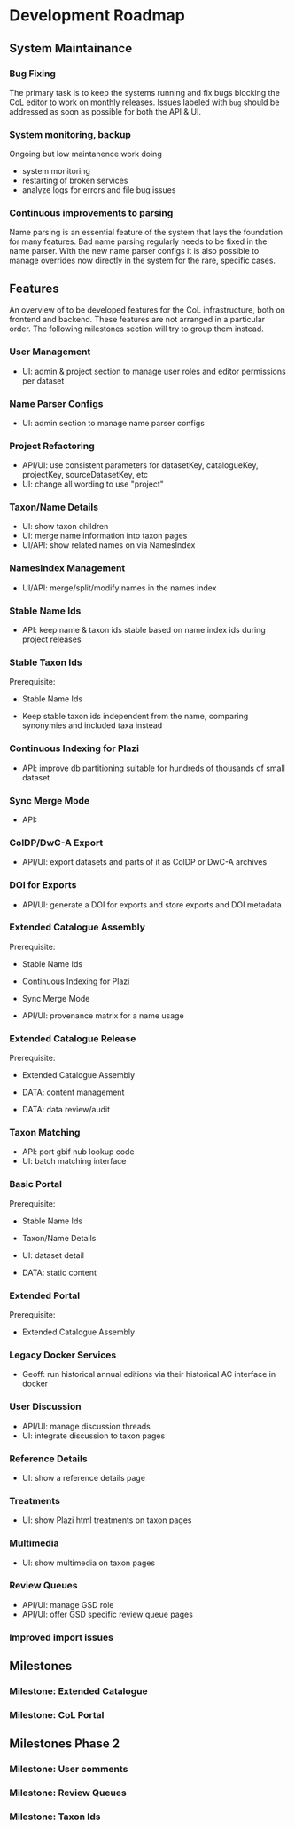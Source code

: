 # Development Roadmap


## System Maintainance

### Bug Fixing
The primary task is to keep the systems running and fix bugs blocking the CoL editor to work on monthly releases.
Issues labeled with `bug` should be addressed as soon as possible for both the API & UI.

### System monitoring, backup
Ongoing but low maintanence work doing 
 - system monitoring
 - restarting of broken services
 - analyze logs for errors and file bug issues

### Continuous improvements to parsing
Name parsing is an essential feature of the system that lays the foundation for many features.
Bad name parsing regularly needs to be fixed in the name parser.
With the new name parser configs it is also possible to manage overrides now directly in the system for the rare, specific cases.



## Features

An overview of to be developed features for the CoL infrastructure, both on frontend and backend.
These features are not arranged in a particular order. The following milestones section will try to group them instead.


### User Management
 - UI: admin & project section to manage user roles and editor permissions per dataset

### Name Parser Configs
 - UI: admin section to manage name parser configs

### Project Refactoring
 - API/UI: use consistent parameters for datasetKey, catalogueKey, projectKey, sourceDatasetKey, etc
 - UI: change all wording to use "project"

### Taxon/Name Details
 - UI: show taxon children
 - UI: merge name information into taxon pages
 - UI/API: show related names on via NamesIndex

### NamesIndex Management
 - UI/API: merge/split/modify names in the names index

### Stable Name Ids
 - API: keep name & taxon ids stable based on name index ids during project releases

### Stable Taxon Ids
Prerequisite:
 - Stable Name Ids

- Keep stable taxon ids independent from the name, comparing synonymies and included taxa instead


### Continuous Indexing for Plazi
  - API: improve db partitioning suitable for hundreds of thousands of small dataset

### Sync Merge Mode
 - API:

### ColDP/DwC-A Export
 - API/UI: export datasets and parts of it as ColDP or DwC-A archives

### DOI for Exports
 - API/UI: generate a DOI for exports and store exports and DOI metadata

### Extended Catalogue Assembly
 Prerequisite:
 - Stable Name Ids
 - Continuous Indexing for Plazi
 - Sync Merge Mode

 - API/UI: provenance matrix for a name usage

### Extended Catalogue Release
 Prerequisite:
 - Extended Catalogue Assembly

 - DATA: content management
 - DATA: data review/audit

### Taxon Matching 
 - API: port gbif nub lookup code
 - UI: batch matching interface

### Basic Portal
 Prerequisite:
 - Stable Name Ids
 - Taxon/Name Details

 - UI: dataset detail
 - DATA: static content

### Extended Portal
 Prerequisite:
 - Extended Catalogue Assembly


### Legacy Docker Services
 - Geoff: run historical annual editions via their historical AC interface in docker

### User Discussion
 - API/UI: manage discussion threads
 - UI: integrate discussion to taxon pages

### Reference Details
 - UI: show a reference details page

### Treatments
 - UI: show Plazi html treatments on taxon pages

### Multimedia
 - UI: show multimedia on taxon pages

### Review Queues
 - API/UI: manage GSD role 
 - API/UI: offer GSD specific review queue pages

### Improved import issues






## Milestones

### Milestone: Extended Catalogue

### Milestone: CoL Portal


## Milestones Phase 2

### Milestone: User comments

### Milestone: Review Queues

### Milestone: Taxon Ids

